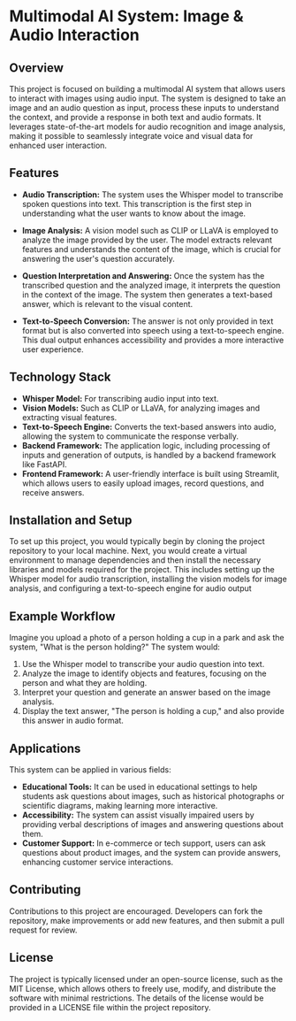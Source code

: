 # Multimodal AI System: Image & Audio Interaction

## Overview

This project is focused on building a multimodal AI system that allows users to interact with images using audio input. The system is designed to take an image and an audio question as input, process these inputs to understand the context, and provide a response in both text and audio formats. It leverages state-of-the-art models for audio recognition and image analysis, making it possible to seamlessly integrate voice and visual data for enhanced user interaction.

## Features

- **Audio Transcription:** The system uses the Whisper model to transcribe spoken questions into text. This transcription is the first step in understanding what the user wants to know about the image.
  
- **Image Analysis:** A vision model such as CLIP or LLaVA is employed to analyze the image provided by the user. The model extracts relevant features and understands the content of the image, which is crucial for answering the user's question accurately.

- **Question Interpretation and Answering:** Once the system has the transcribed question and the analyzed image, it interprets the question in the context of the image. The system then generates a text-based answer, which is relevant to the visual content.

- **Text-to-Speech Conversion:** The answer is not only provided in text format but is also converted into speech using a text-to-speech engine. This dual output enhances accessibility and provides a more interactive user experience.

## Technology Stack

- **Whisper Model:** For transcribing audio input into text.
- **Vision Models:** Such as CLIP or LLaVA, for analyzing images and extracting visual features.
- **Text-to-Speech Engine:** Converts the text-based answers into audio, allowing the system to communicate the response verbally.
- **Backend Framework:** The application logic, including processing of inputs and generation of outputs, is handled by a backend framework like FastAPI.
- **Frontend Framework:** A user-friendly interface is built using Streamlit, which allows users to easily upload images, record questions, and receive answers.

## Installation and Setup

To set up this project, you would typically begin by cloning the project repository to your local machine. Next, you would create a virtual environment to manage dependencies and then install the necessary libraries and models required for the project. This includes setting up the Whisper model for audio transcription, installing the vision models for image analysis, and configuring a text-to-speech engine for audio output


## Example Workflow

Imagine you upload a photo of a person holding a cup in a park and ask the system, "What is the person holding?" The system would:
1. Use the Whisper model to transcribe your audio question into text.
2. Analyze the image to identify objects and features, focusing on the person and what they are holding.
3. Interpret your question and generate an answer based on the image analysis.
4. Display the text answer, "The person is holding a cup," and also provide this answer in audio format.

## Applications

This system can be applied in various fields:
- **Educational Tools:** It can be used in educational settings to help students ask questions about images, such as historical photographs or scientific diagrams, making learning more interactive.
- **Accessibility:** The system can assist visually impaired users by providing verbal descriptions of images and answering questions about them.
- **Customer Support:** In e-commerce or tech support, users can ask questions about product images, and the system can provide answers, enhancing customer service interactions.

## Contributing

Contributions to this project are encouraged. Developers can fork the repository, make improvements or add new features, and then submit a pull request for review.

## License

The project is typically licensed under an open-source license, such as the MIT License, which allows others to freely use, modify, and distribute the software with minimal restrictions. The details of the license would be provided in a LICENSE file within the project repository.
